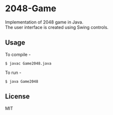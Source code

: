 2048-Game
==========
Implementation of 2048 game in Java.  
The user interface is created using Swing controls.
  
Usage
----------------
To compile - 
```
$ javac Game2048.java
```
To run - 
```
$ java Game2048
```    
License
----------------
MIT
